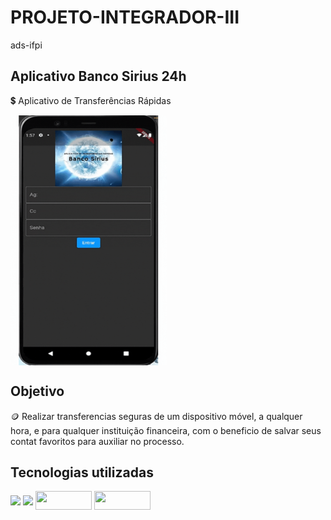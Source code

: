 # PROJETO-INTEGRADOR-III
 ads-ifpi


## Aplicativo Banco Sirius 24h
 
 :heavy_dollar_sign: Aplicativo de Transferências Rápidas

<img align="center" height="400" width="250" src="/scr/bancosirius.gif">

## Objetivo

:coin: Realizar transferencias seguras de um dispositivo móvel, a qualquer hora, e para qualquer instituição financeira, com o beneficio de salvar seus contat favoritos para auxiliar no processo.

## Tecnologias utilizadas 

<a>

<img align="center" src="https://img.shields.io/badge/Flutter-02569B?style=for-the-badge&logo=flutter&logoColor=white">

</a>

<a>

<img align="center" src="https://img.shields.io/badge/Dart-0175C2?style=for-the-badge&logo=dart&logoColor=white">

</a>

<a>

<img align="center" height="30" width="90" src="https://miro.medium.com/max/1200/1*qnro_BOCnBQDQg9dMUGp-A.png">

</a>

<a>

<img align="center" height="30" width="90" src="https://encrypted-tbn0.gstatic.com/images?q=tbn:ANd9GcTF4Dg6IRIZHLJibLgbGFnD4hakkOt1QqbkOGPYotLMh2y_5bNpIZsh7E-S7txm1U_FbA&usqp=CAU">

</a>

